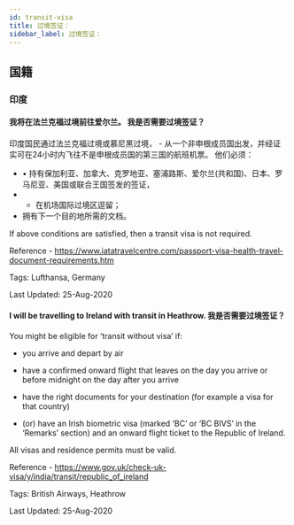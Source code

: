 ```yaml
---
id: transit-visa
title: 过境签证：
sidebar_label: 过境签证：
---
```


## 国籍

### 印度

#### **我将在法兰克福过境前往爱尔兰。 我是否需要过境签证？**

印度国民通过法兰克福过境或慕尼黑过境， - 从一个非申根成员国出发，并经证实可在24小时内飞往不是申根成员国的第三国的航班机票。 他们必须：
- • 持有保加利亚、加拿大、克罗地亚、塞浦路斯、爱尔兰(共和国)、日本、罗马尼亚、美国或联合王国签发的签证，
- - 在机场国际过境区逗留；
- 拥有下一个目的地所需的文档。

If above conditions are satisfied, then a transit visa is not required.

Reference - https://www.iatatravelcentre.com/passport-visa-health-travel-document-requirements.htm

Tags: Lufthansa, Germany

Last Updated: 25-Aug-2020

#### **I will be travelling to Ireland with transit in Heathrow. 我是否需要过境签证？**

You might be eligible for ‘transit without visa’ if:

* you arrive and depart by air

* have a confirmed onward flight that leaves on the day you arrive or before midnight on the day after you arrive

* have the right documents for your destination (for example a visa for that country)

* (or) have an Irish biometric visa (marked ‘BC’ or ‘BC BIVS’ in the ‘Remarks’ section) and an onward flight ticket to the Republic of Ireland.

All visas and residence permits must be valid.

Reference - https://www.gov.uk/check-uk-visa/y/india/transit/republic_of_ireland

Tags: British Airways, Heathrow

Last Updated: 25-Aug-2020